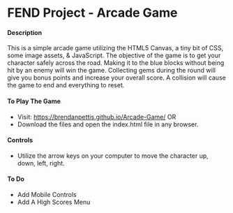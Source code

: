 # FEND Project - Arcade Game

#### Description
This is a simple arcade game utilizing the HTML5 Canvas, a tiny bit of CSS, some image assets, & JavaScript.
The objective of the game is to get your character safely across the road.
Making it to the blue blocks without being hit by an enemy will win the game.
Collecting gems during the round will give you bonus points and increase your overall score.
A collision will cause the game to end and everything to reset.

#### To Play The Game
- Visit: https://brendanpettis.github.io/Arcade-Game/ 
OR
- Download the files and open the index.html file in any browser.

#### Controls
- Utilize the arrow keys on your computer to move the character up, down, left, right.

#### To Do
- Add Mobile Controls 
- Add A High Scores Menu